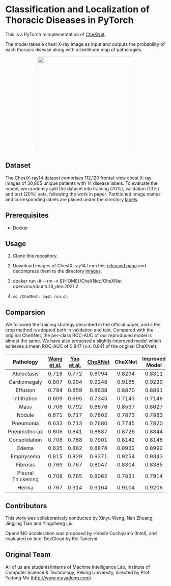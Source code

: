 # Classification and Localization of Thoracic Diseases in PyTorch

This is a PyTorch reimplementation of [CheXNet](https://stanfordmlgroup.github.io/projects/chexnet/).

The model takes a chest X-ray image as input and outputs the probability of each thoracic disease along with a likelihood map of pathologies.

<div align=center><img width="300" src="./localization/00008473_011-3.png"/></div>

## Dataset

The [ChestX-ray14 dataset](http://openaccess.thecvf.com/content_cvpr_2017/papers/Wang_ChestX-ray8_Hospital-Scale_Chest_CVPR_2017_paper.pdf) 
comprises 112,120 frontal-view chest X-ray images of 30,805 unique patients with 14 disease labels. 
To evaluate the model, we randomly split the dataset into training (70%), validation (10%) and test (20%) sets, following the work in paper. 
Partitioned image names and corresponding labels are placed under the directory [labels](./ChestX-ray14/labels).

## Prerequisites

- Docker

## Usage

1. Clone this repository.

2. Download images of ChestX-ray14 from this [released page](https://nihcc.app.box.com/v/ChestXray-NIHCC) and decompress them to the directory [images](./ChestX-ray14/images).

3. docker run -it --rm -v ${HOME}/CheXNet:/CheXNet openvino/ubuntu18_dev:2021.2

4. `cd /CheXNet; bash run.sh`

## Comparsion

We followed the training strategy described in the official paper, and a ten crop method is adopted both in validation and test.
Compared with the original CheXNet, the per-class ROC-AUC of our reproduced model is almost the same.
We have also proposed a slightly-improved model which achieves a mean ROC-AUC of 0.847 (v.s. 0.841 of the original CheXNet).

|     Pathology      | [Wang et al.](https://arxiv.org/abs/1705.02315) | [Yao et al.](https://arxiv.org/abs/1710.10501) | [CheXNet](https://arxiv.org/abs/1711.05225) | CheXNet | Improved Model |
| :----------------: | :-----: | :-----: | :------: | :------: | :------: |
|    Atelectasis     |  0.716  |  0.772  |  0.8094  |  0.8294  |  0.8311  |
|    Cardiomegaly    |  0.807  |  0.904  |  0.9248  |  0.9165  |  0.9220  |
|      Effusion      |  0.784  |  0.859  |  0.8638  |  0.8870  |  0.8891  |
|    Infiltration    |  0.609  |  0.695  |  0.7345  |  0.7143  |  0.7146  |
|        Mass        |  0.706  |  0.792  |  0.8676  |  0.8597  |  0.8627  |
|       Nodule       |  0.671  |  0.717  |  0.7802  |  0.7873  |  0.7883  |
|     Pneumonia      |  0.633  |  0.713  |  0.7680  |  0.7745  |  0.7820  |
|    Pneumothorax    |  0.806  |  0.841  |  0.8887  |  0.8726  |  0.8844  |
|   Consolidation    |  0.708  |  0.788  |  0.7901  |  0.8142  |  0.8148  |
|       Edema        |  0.835  |  0.882  |  0.8878  |  0.8932  |  0.8992  |
|     Emphysema      |  0.815  |  0.829  |  0.9371  |  0.9254  |  0.9343  |
|      Fibrosis      |  0.769  |  0.767  |  0.8047  |  0.8304  |  0.8385  |
| Pleural Thickening |  0.708  |  0.765  |  0.8062  |  0.7831  |  0.7914  |
|       Hernia       |  0.767  |  0.914  |  0.9164  |  0.9104  |  0.9206  |

## Contributors

This work was collaboratively conducted by Xinyu Weng, Nan Zhuang, Jingjing Tian and Yingcheng Liu.

OpenVINO acceleration was proposed by Hiroshi Ouchiyama (Intel), and evaluated on Intel DevCloud by Kei Taneishi.

## Original Team

All of us are students/interns of Machine Intelligence Lab, Institute of Computer Science & Technology, Peking University, directed by Prof. Yadong Mu (http://www.muyadong.com).

